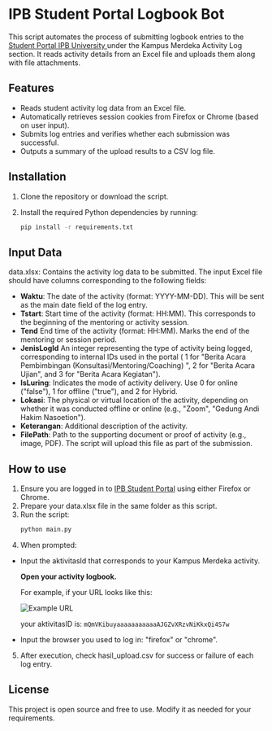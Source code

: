 # IPB Student Portal Logbook Bot
This script automates the process of submitting logbook entries to the [Student Portal IPB University ](https://studentportal.ipb.ac.id)under the Kampus Merdeka Activity Log section. It reads activity details from an Excel file and uploads them along with file attachments.

## Features
- Reads student activity log data from an Excel file.
- Automatically retrieves session cookies from Firefox or Chrome (based on user input).
- Submits log entries and verifies whether each submission was successful.
- Outputs a summary of the upload results to a CSV log file.

## Installation
1. Clone the repository or download the script.
2. Install the required Python dependencies by running:

   ```bash
   pip install -r requirements.txt
   ```

## Input Data
data.xlsx: Contains the activity log data to be submitted.
The input Excel file should have columns corresponding to the following fields:
- **Waktu**: The date of the activity (format: YYYY-MM-DD). This will be sent as the main date field of the log entry.
- **Tstart**: Start time of the activity (format: HH:MM). This corresponds to the beginning of the mentoring or activity session.
- **Tend** End time of the activity (format: HH:MM). Marks the end of the mentoring or session period.
- **JenisLogId** An integer representing the type of activity being logged, corresponding to internal IDs used in the portal ( 1 for "Berita Acara Pembimbingan (Konsultasi/Mentoring/Coaching) ", 2 for "Berita Acara Ujian", and 3 for "Berita Acara Kegiatan").
- **IsLuring**: Indicates the mode of activity delivery. Use 0 for online ("false"), 1 for offline ("true"), and 2 for Hybrid.
- **Lokasi**: The physical or virtual location of the activity, depending on whether it was conducted offline or online (e.g., "Zoom", "Gedung Andi Hakim Nasoetion").
- **Keterangan**: Additional description of the activity.
- **FilePath**: Path to the supporting document or proof of activity (e.g., image, PDF). The script will upload this file as part of the submission.

## How to use
1. Ensure you are logged in to [IPB Student Portal](https://studentportal.ipb.ac.id) using either Firefox or Chrome.
2. Prepare your data.xlsx file in the same folder as this script.
3. Run the script:
    ```bash
   python main.py
   ```
4. When prompted:
    
- Input the aktivitasId that corresponds to your Kampus Merdeka activity.
    
    **Open your activity logbook.**
    
    For example, if your URL looks like this:

    ![Example URL](images\example-aktivitasID.png)

    your aktivitasID is: `mQmVKibuyaaaaaaaaaaaAJGZvXRzvNiKkxQi4S7w`

- Input the browser you used to log in: "firefox" or "chrome".

5. After execution, check hasil_upload.csv for success or failure of each log entry.


## License
This project is open source and free to use. Modify it as needed for your requirements.